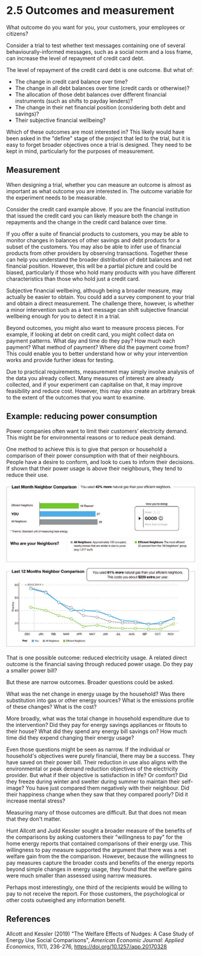 # 2.5 Outcomes and measurement

What outcome do you want for you, your customers, your employees or citizens?

Consider a trial to test whether text messages containing one of several behaviourally-informed messages, such as a social norm and a loss frame, can increase the level of repayment of credit card debt. 

The level of repayment of the credit card debt is one outcome. But what of:

- The change in credit card balance over time?
- The change in all debt balances over time (credit cards or otherwise)?
- The allocation of those debt balances over different financial instruments (such as shifts to payday lenders)?
- The change in their net financial position (considering both debt and savings)?
- Their subjective financial wellbeing?

Which of these outcomes are most interested in? This likely would have been asked in the "define" stage of the project that led to the trial, but it is easy to forget broader objectives once a trial is designed. They need to be kept in mind, particularly for the purposes of measurement.

## Measurement

When designing a trial, whether you can measure an outcome is almost as important as what outcome you are interested in. The outcome variable for the experiment needs to be measurable.

Consider the credit card example above. If you are the financial institution that issued the credit card you can likely measure both the change in repayments and the change in the credit card balance over time.

If you offer a suite of financial products to customers, you may be able to monitor changes in balances of other savings and debt products for a subset of the customers. You may also be able to infer use of financial products from other providers by observing transactions. Together these can help you understand the broader distribution of debt balances and net financial position. However, this will be a partial picture and could be biased, particularly if those who hold many products with you have different characteristics than those who hold just a credit card.

Subjective financial wellbeing, although being a broader measure, may actually be easier to obtain. You could add a survey component to your trial and obtain a direct measurement. The challenge there, however, is whether a minor intervention such as a text message can shift subjective financial wellbeing enough for you to detect it in a trial.

Beyond outcomes, you might also want to measure process pieces. For example, if looking at debt on credit card, you might collect data on payment patterns. What day and time do they pay? How much each payment? What method of payment? Where did the payment come from? This could enable you to better understand how or why your intervention works and provide further ideas for testing.

Due to practical requirements, measurement may simply involve analysis of the data you already collect. Many measures of interest are already collected, and if your experiment can capitalise on that, it may improve feasibility and reduce cost. However, this may also create an arbitrary break to the extent of the outcomes that you want to examine.

## Example: reducing power consumption

Power companies often want to limit their customers’ electricity demand. This might be for environmental reasons or to reduce peak demand.

One method to achieve this is to give that person or household a comparison of their power consumption with that of their neighbours. People have a desire to conform, and look to cues to inform their decisions. If shown that their power usage is above their neighbours, they tend to reduce their use.

![](img/power.jpg)

That is one possible outcome: reduced electricity usage. A related direct outcome is the financial saving through reduced power usage. Do they pay a smaller power bill?

But these are narrow outcomes. Broader questions could be asked.

What was the net change in energy usage by the household? Was there substitution into gas or other energy sources? What is the emissions profile of these changes? What is the cost?

More broadly, what was the total change in household expenditure due to the intervention? Did they pay for energy savings appliances or fitouts to their house? What did they spend any energy bill savings on? How much time did they expend changing their energy usage?

Even those questions might be seen as narrow. If the individual or household's objectives were purely financial, there may be a success. They have saved on their power bill. Their reduction in use also aligns with the environmental or peak demand reduction objectives of the electricity provider. But what if their objective is satisfaction in life? Or comfort? Did they freeze during winter and swelter during summer to maintain their self-image? You have just compared them negatively with their neighbour. Did their happiness change when they saw that they compared poorly? Did it increase mental stress?

Measuring many of those outcomes are difficult. But that does not mean that they don't matter.

Hunt Allcott and Judd Kessler sought a broader measure of the benefits of the comparisons by asking customers their "willingness to pay" for the home energy reports that contained comparisons of their energy use. This willingness to pay measure supported the argument that there was a net welfare gain from the the comparison. However, because the willingness to pay measures capture the broader costs and benefits of the energy reports beyond simple changes in energy usage, they found that the welfare gains were much smaller than assessed using narrow measures.

Perhaps most interestingly, one third of the recipients would be willing to pay to not receive the report. For those customers, the psychological or other costs outweighed any information benefit.

## References

Allcott and Kessler (2019) "The Welfare Effects of Nudges: A Case Study of Energy Use Social Comparisons", *American Economic Journal: Applied Economics*, 11(1), 236-276, https://doi.org/10.1257/app.20170328